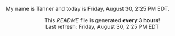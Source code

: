My name is Tanner and today is Friday, August 30, 2:25 PM EDT.

<p align="center">This <i>README</i> file is generated <b>every 3 hours</b>!</br>Last refresh: Friday, August 30, 2:25 PM EDT<br /></p>
